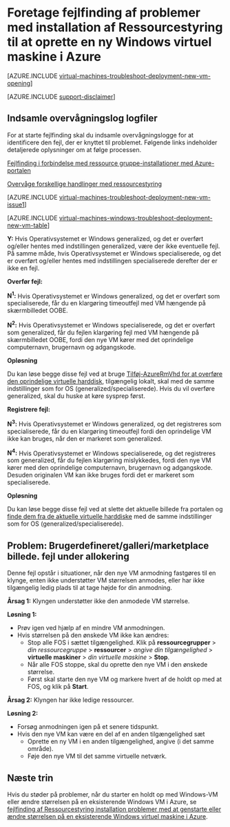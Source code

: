 <properties
   pageTitle="Fejlfinding i forbindelse med Windows VM installation-Ressourcestyring | Microsoft Azure"
   description="Foretage fejlfinding af problemer med installation af Ressourcestyring, når du opretter en ny Windows virtuel maskine i Azure"
   services="virtual-machines-windows, azure-resource-manager"
   documentationCenter=""
   authors="JiangChen79"
   manager="felixwu"
   editor=""
   tags="top-support-issue, azure-resource-manager"/>

<tags
  ms.service="virtual-machines-windows"
  ms.workload="na"
  ms.tgt_pltfrm="vm-windows"
  ms.devlang="na"
  ms.topic="article"
  ms.date="09/09/2016"
  ms.author="cjiang"/>

# <a name="troubleshoot-resource-manager-deployment-issues-with-creating-a-new-windows-virtual-machine-in-azure"></a>Foretage fejlfinding af problemer med installation af Ressourcestyring til at oprette en ny Windows virtuel maskine i Azure

[AZURE.INCLUDE [virtual-machines-troubleshoot-deployment-new-vm-opening](../../includes/virtual-machines-troubleshoot-deployment-new-vm-opening-include.md)]

[AZURE.INCLUDE [support-disclaimer](../../includes/support-disclaimer.md)]

## <a name="collect-audit-logs"></a>Indsamle overvågningslog logfiler

For at starte fejlfinding skal du indsamle overvågningslogge for at identificere den fejl, der er knyttet til problemet. Følgende links indeholder detaljerede oplysninger om at følge processen.

[Fejlfinding i forbindelse med ressource gruppe-installationer med Azure-portalen](../resource-manager-troubleshoot-deployments-portal.md)

[Overvåge forskellige handlinger med ressourcestyring](../resource-group-audit.md)

[AZURE.INCLUDE [virtual-machines-troubleshoot-deployment-new-vm-issue1](../../includes/virtual-machines-troubleshoot-deployment-new-vm-issue1-include.md)]

[AZURE.INCLUDE [virtual-machines-windows-troubleshoot-deployment-new-vm-table](../../includes/virtual-machines-windows-troubleshoot-deployment-new-vm-table.md)]

**Y:** Hvis Operativsystemet er Windows generalized, og det er overført og/eller hentes med indstillingen generalized, være der ikke eventuelle fejl. På samme måde, hvis Operativsystemet er Windows specialiserede, og det er overført og/eller hentes med indstillingen specialiserede derefter der er ikke en fejl.

**Overfør fejl:**

**N<sup>1</sup>:** Hvis Operativsystemet er Windows generalized, og det er overført som specialiserede, får du en klargøring timeoutfejl med VM hængende på skærmbilledet OOBE.

**N<sup>2</sup>:** Hvis Operativsystemet er Windows specialiserede, og det er overført som generalized, får du fejlen klargøring fejl med VM hængende på skærmbilledet OOBE, fordi den nye VM kører med det oprindelige computernavn, brugernavn og adgangskode.

**Opløsning**

Du kan løse begge disse fejl ved at bruge [Tilføj-AzureRmVhd for at overføre den oprindelige virtuelle harddisk](https://msdn.microsoft.com/library/mt603554.aspx), tilgængelig lokalt, skal med de samme indstillinger som for OS (generalized/specialiserede). Hvis du vil overføre generalized, skal du huske at køre sysprep først.

**Registrere fejl:**

**N<sup>3</sup>:** Hvis Operativsystemet er Windows generalized, og det registreres som specialiserede, får du en klargøring timeoutfejl fordi den oprindelige VM ikke kan bruges, når den er markeret som generalized.

**N<sup>4</sup>:** Hvis Operativsystemet er Windows specialiserede, og det registreres som generalized, får du fejlen klargøring mislykkedes, fordi den nye VM kører med den oprindelige computernavn, brugernavn og adgangskode. Desuden originalen VM kan ikke bruges fordi det er markeret som specialiserede.

**Opløsning**

Du kan løse begge disse fejl ved at slette det aktuelle billede fra portalen og [finde dem fra de aktuelle virtuelle harddiske](virtual-machines-windows-vhd-copy.md) med de samme indstillinger som for OS (generalized/specialiserede).

## <a name="issue-customgallerymarketplace-image-allocation-failure"></a>Problem: Brugerdefineret/galleri/marketplace billede. fejl under allokering
Denne fejl opstår i situationer, når den nye VM anmodning fastgøres til en klynge, enten ikke understøtter VM størrelsen anmodes, eller har ikke tilgængelig ledig plads til at tage højde for din anmodning.

**Årsag 1:** Klyngen understøtter ikke den anmodede VM størrelse.

**Løsning 1:**

- Prøv igen ved hjælp af en mindre VM anmodningen.
- Hvis størrelsen på den ønskede VM ikke kan ændres:
  - Stop alle FOS i sættet tilgængelighed.
  Klik på **ressourcegrupper** > *din ressourcegruppe* > **ressourcer** > *angive din tilgængelighed* > **virtuelle maskiner** > *din virtuelle maskine* > **Stop**.
  - Når alle FOS stoppe, skal du oprette den nye VM i den ønskede størrelse.
  - Først skal starte den nye VM og markere hvert af de holdt op med at FOS, og klik på **Start**.

**Årsag 2:** Klyngen har ikke ledige ressourcer.

**Løsning 2:**

- Forsøg anmodningen igen på et senere tidspunkt.
- Hvis den nye VM kan være en del af en anden tilgængelighed sæt
  - Oprette en ny VM i en anden tilgængelighed, angive (i det samme område).
  - Føje den nye VM til det samme virtuelle netværk.

## <a name="next-steps"></a>Næste trin
Hvis du støder på problemer, når du starter en holdt op med Windows-VM eller ændre størrelsen på en eksisterende Windows VM i Azure, se [fejlfinding af Ressourcestyring installation problemer med at genstarte eller ændre størrelsen på en eksisterende Windows virtuel maskine i Azure](virtual-machines-windows-restart-resize-error-troubleshooting.md).
